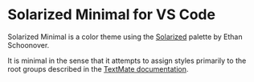 
# Solarized Minimal for VS Code

Solarized Minimal is a color theme using the [Solarized][] palette by Ethan
Schoonover.

It is minimal in the sense that it attempts to assign styles primarily to the
root groups described in the [TextMate documentation][grammar].

[Solarized]: http://ethanschoonover.com/solarized
[grammar]: http://manual.macromates.com/en/language_grammars.html
